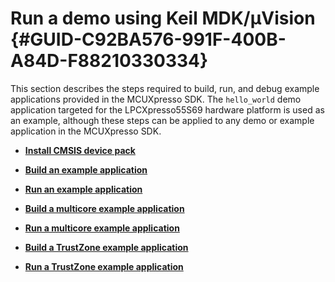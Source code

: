 # Run a demo using Keil MDK/μVision {#GUID-C92BA576-991F-400B-A84D-F88210330334}

This section describes the steps required to build, run, and debug example applications provided in the MCUXpresso SDK. The `hello_world` demo application targeted for the LPCXpresso55S69 hardware platform is used as an example, although these steps can be applied to any demo or example application in the MCUXpresso SDK.

-   **[Install CMSIS device pack](../topics/install_cmsis_device_pack.md)**  

-   **[Build an example application](../topics/build_an_example_application_001.md)**  

-   **[Run an example application](../topics/run_an_example_application_001.md)**  

-   **[Build a multicore example application](../topics/build_a_multicore_example_application.md)**  

-   **[Run a multicore example application](../topics/run_a_multicore_example_application_002.md)**  

-   **[Build a TrustZone example application](../topics/build_a_trustzone_example_application_002.md)**  

-   **[Run a TrustZone example application](../topics/run_a_trustzone_example_application_002.md)**  


